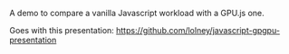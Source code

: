 A demo to compare a vanilla Javascript workload with a GPU.js one.

Goes with this presentation: https://github.com/lolney/javascript-gpgpu-presentation
